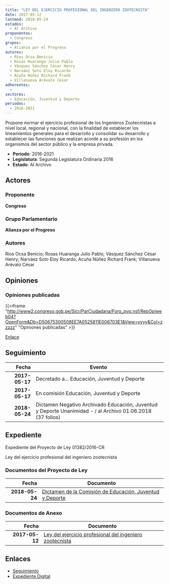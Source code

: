 ```yaml
---
title: "LEY DEL EJERCICIO PROFESIONAL DEL INGENIERO ZOOTECNISTA"
date: 2017-05-12
lastmod: 2018-05-24
estados: 
  - Al Archivo
proponentes: 
  - Congreso
grupos: 
  - Alianza por el Progreso
autores: 
  - Ríos Ocsa Benicio
  - Rosas Huaranga Julio Pablo
  - Vásquez Sánchez César Henry
  - Narváez Soto Eloy Ricardo
  - Acuña Núñez Richard Frank
  - Villanueva Arévalo César
adherentes: 
  - 
sectores: 
  - Educación, Juventud y Deporte
periodos: 
  - 2016-2021
---
```


Propone normar el ejercicio profesional de los Ingenieros Zootecnistas a nivel local, regional y nacional, con la finalidad de establecer los lineamientos generales para el desarrollo y consolidar su desarrollo y establecer las funciones que realizan acorde a su profesión en los organismos del sector público y la empresa privada.

- **Periodo**: 2016-2021
- **Legislatura**: Segunda Legislatura Ordinaria 2016
- **Estado**: Al Archivo

## Actores

### Proponente

**Congreso**

### Grupo Parlamentario

**Alianza por el Progreso**

### Autores

Ríos Ocsa Benicio; Rosas Huaranga Julio Pablo; Vásquez Sánchez César Henry; Narváez Soto Eloy Ricardo; Acuña Núñez Richard Frank; Villanueva Arévalo César


## Opiniones

### Opiniones publicadas

{{<iframe "http://www2.congreso.gob.pe/Sicr/ParCiudadana/Foro_pvp.nsf/RepOpiweb04?OpenForm&Db=D50675300508EE7A0525811E006703E1&View=yyyy&Col=zzzzz" "Opiniones publicadas" >}}

[Enlace](http://www2.congreso.gob.pe/Sicr/ParCiudadana/Foro_pvp.nsf/RepOpiweb04?OpenForm&Db=D50675300508EE7A0525811E006703E1&View=yyyy&Col=zzzzz)

## Seguimiento

| Fecha | Evento |
|------:|--------|
| **2017-05-17** | Decretado a... Educación, Juventud y Deporte|
| **2017-05-17** | En comisión Educación, Juventud y Deporte|
| **2018-05-24** | Dictamen Negativo Archivado Educación, Juventud y Deporte Unanimidad - / al Archivo 01.06.2018 (37 folios)|


## Expediente

Expediente del Proyecto de Ley 01382/2016-CR

Ley del ejercicio profesional del ingeniero zootecnista


### Documentos del Proyecto de Ley

| Fecha | Documento |
|------:|--------|
| **2018-05-24** | [Dictamen de la Comisión de Educación, Juventud y Deporte](http://www.leyes.congreso.gob.pe/Documentos/2016_2021/Dictamenes/Proyectos_de_Ley/01382DC10MAY20180524.pdf) |

### Documentos de Anexo

| Fecha | Documento |
|------:|--------|
| **2017-05-12** | [Ley del ejercicio profesional del ingeniero zootecnista](http://www.leyes.congreso.gob.pe/Documentos/2016_2021/Proyectos_de_Ley_y_de_Resoluciones_Legislativas/PL0138220170512..pdf) |

## Enlaces 

- [Seguimiento](http://www2.congreso.gob.pe/Sicr/TraDocEstProc/CLProLey2016.nsf/f7fff46988ca05b1052578e100829cc7/de2b93420ea7db9b0525811e00755f8b?OpenDocument)
- [Expediente Digital](http://www2.congreso.gob.pehttp://www2.congreso.gob.pe/Sicr/TraDocEstProc/CLProLey2016.nsf/f7fff46988ca05b1052578e100829cc7/de2b93420ea7db9b0525811e00755f8b?OpenDocument&Click=05257FB7005EB655.eb71d0cf91d8294e05256cdf006b5706/$Body/0.1C6C)
